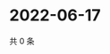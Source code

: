 # 2022-06-17

共 0 条

<!-- BEGIN WEIBO -->
<!-- 最后更新时间 Fri Jun 17 2022 22:14:53 GMT+0800 (China Standard Time) -->

<!-- END WEIBO -->
